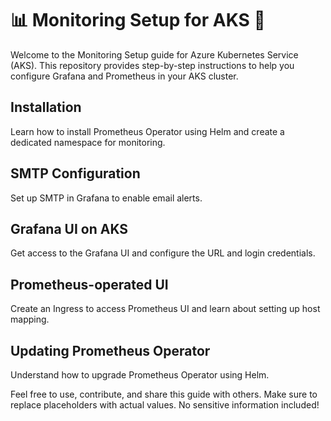 # 📊 Monitoring Setup for AKS 🚀

Welcome to the Monitoring Setup guide for Azure Kubernetes Service (AKS). This repository provides step-by-step instructions to help you configure Grafana and Prometheus in your AKS cluster.

## Installation

Learn how to install Prometheus Operator using Helm and create a dedicated namespace for monitoring.

## SMTP Configuration

Set up SMTP in Grafana to enable email alerts.

## Grafana UI on AKS

Get access to the Grafana UI and configure the URL and login credentials.

## Prometheus-operated UI

Create an Ingress to access Prometheus UI and learn about setting up host mapping.

## Updating Prometheus Operator

Understand how to upgrade Prometheus Operator using Helm.

Feel free to use, contribute, and share this guide with others. Make sure to replace placeholders with actual values. No sensitive information included!
